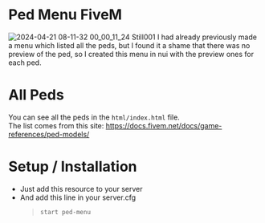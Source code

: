 # Ped Menu FiveM
![2024-04-21 08-11-32 00_00_11_24 Still001](https://github.com/souki03/ped-menu/assets/53879234/4c2c158f-23b5-4f98-ad9d-1dc7d67d2246)
I had already previously made a menu which listed all the peds, but I found it a shame that there was no preview of the ped, so I created this menu in nui with the preview ones for each ped.

# All Peds

You can see all the peds in the `html/index.html` file.\
The list comes from this site: https://docs.fivem.net/docs/game-references/ped-models/

# Setup / Installation

- Just add this resource to your server
- And add this line in your server.cfg
	> `start ped-menu`

